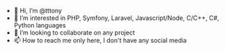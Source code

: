 - 👋 Hi, I’m @tttony
- 👀 I’m interested in PHP, Symfony, Laravel, Javascript/Node, C/C++, C#, Python languages
- 💞️ I’m looking to collaborate on any project 
- 📫 How to reach me only here, I don't have any social media

<!---
tttony/tttony is a ✨ special ✨ repository because its `README.md` (this file) appears on your GitHub profile.
You can click the Preview link to take a look at your changes.
--->

